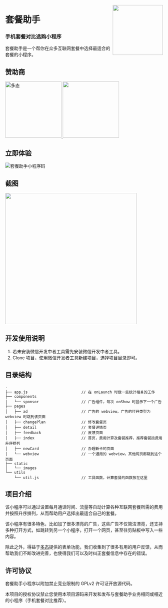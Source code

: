 <a href="https://planmaster.prototype.im"><img src="https://prototype.im/projects/planmaster@2x.png" height="160" align="right"></a>

# 套餐助手

### 手机套餐对比选购小程序

套餐助手是一个帮你在众多互联网套餐中选择最适合的套餐的小程序。

## 赞助商

<div valign="middle">
  <a href="https://www.duotai.net/?utm_source=planmaster&utm_medium=web&utm_campaign=planmaster-github">
    <img src="https://user-images.githubusercontent.com/978810/34824409-447c85e8-f709-11e7-813d-41c9e7f919fe.png" alt="多态" height="180" />
  </a>
  <a href="https://www.duohui.co/?utm_source=planmaster&utm_medium=web&utm_campaign=planmaster-github">
    <img src="https://user-images.githubusercontent.com/978810/34824476-8fc7f4ce-f709-11e7-8f53-b10fdced0038.png" height="180"/>
  </a>
</div>

## 立即体验

![套餐助手小程序码](https://planmaster.prototype.im/minicode.jpg?fix)

## 截图

<img src="https://cdn.sspai.com/2017/11/19/a7c2965a0dfc12c27bf70859c3b9bb13.gif?imageView2/2/w/1120/q/90/interlace/1/ignore-error/1" width="420"/>

## 开发使用说明

1. 若未安装微信开发中者工具需先安装微信开发中者工具。
2. Clone 项目，使用微信开发者工具新建项目，选择项目目录即可。

## 目录结构

```
.
├── app.js                        // 在 onLaunch 时做一些统计相关的工作
├── components
│   └── sponsor                   // 广告组件，每次 onShow 时显示下一个广告
├── pages
│   ├── ad                        // 广告的 webview，广告的打开类型为 webview 时跳到该页面
│   ├── changePlan                // 修改套餐页
│   ├── detail                    // 套餐详情页
│   ├── feedback                  // 反馈页面
│   ├── index                     // 首页，费用计算及套餐推荐，推荐套餐按费用升序排列
│   ├── newCard                   // 办理新卡的页面
│   └── webview                   // 一个通用的 webview，其他网页都跳到这个页面
├── static
│   └── images
└── utils
    └── util.js                   // 工具函数，计算套餐的函数放在这里
```
## 项目介绍

该小程序可以通过设置每月通话时间、流量等自动计算各种互联网套餐所需的费用并按照升序排列，从而帮助用户选择出最适合自己的套餐。

该小程序有很多特色，比如加了很多漂亮的广告，这些广告不仅简洁漂亮，还支持多种打开方式，如跳转到另一个小程序，打开一个网页，甚至往剪贴板中写入一些内容。

除此之外，得益于[多态](https://www.duotai.net/?utm_source=planmaster&utm_medium=web&utm_campaign=planmaster-github)提供的表单功能，我们收集到了很多有用的用户反馈，从而帮助我们不断改进完善，也使得我们可以及时纠正套餐信息中存在的错误。

## 许可协议

套餐助手小程序以附加禁止竞业限制的 GPLv2 许可证开放源代码。

本项目的授权协议禁止您使用本项目源码来开发和发布与套餐助手业务相同或相近的小程序（手机套餐对比推荐）。
